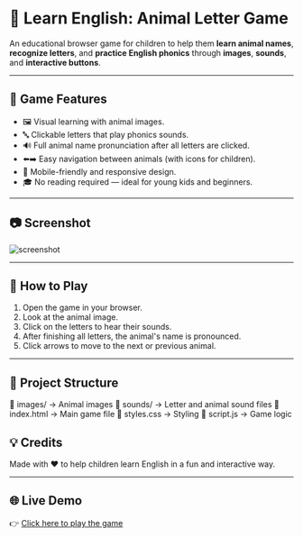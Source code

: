 # 🐾 Learn English: Animal Letter Game

An educational browser game for children to help them **learn animal names**, **recognize letters**, and **practice English phonics** through **images**, **sounds**, and **interactive buttons**.

---

## 🎯 Game Features

- 🖼️ Visual learning with animal images.
- 🔤 Clickable letters that play phonics sounds.
- 🔊 Full animal name pronunciation after all letters are clicked.
- ⬅️➡️ Easy navigation between animals (with icons for children).
- 📱 Mobile-friendly and responsive design.
- 🎓 No reading required — ideal for young kids and beginners.

---

## 📷 Screenshot

![screenshot](preview.png) <!-- Add a screenshot file named preview.png if you have one -->

---

## 🚀 How to Play

1. Open the game in your browser.
2. Look at the animal image.
3. Click on the letters to hear their sounds.
4. After finishing all letters, the animal's name is pronounced.
5. Click arrows to move to the next or previous animal.

---

## 📁 Project Structure

📁 images/ → Animal images
📁 sounds/ → Letter and animal sound files
📄 index.html → Main game file
📄 styles.css → Styling
📄 script.js → Game logic



## 💡 Credits

Made with ❤️ to help children learn English in a fun and interactive way.

---

## 🌐 Live Demo

👉 [Click here to play the game](https://allimist.github.io/Learn-English-Animal-Letter-Game/)


